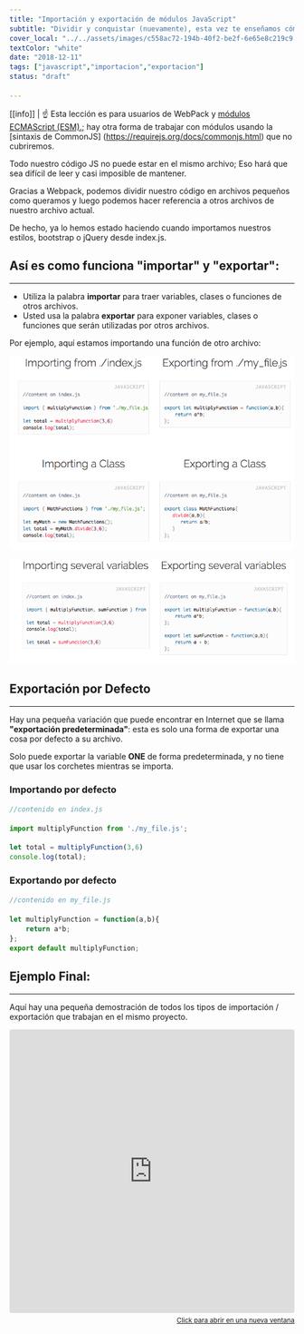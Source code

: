```yaml
---
title: "Importación y exportación de módulos JavaScript"
subtitle: "Dividir y conquistar (nuevamente), esta vez te enseñamos cómo dividir tu código en varios archivos para evitar conflictos de GIT y también para estar más organizado.  Al final de esta lección, podrás dominar la importación y exportación de JavaScript."
cover_local: "../../assets/images/c558ac72-194b-40f2-be2f-6e65e8c219c9.png"
textColor: "white"
date: "2018-12-11"
tags: ["javascript","importacion","exportacion"]
status: "draft"

---
```


[[info]]
| :point_up: Esta lección es para usuarios de WebPack y [módulos ECMAScript (ESM).;](https://nodejs.org/api/esm.html) hay otra forma de trabajar con módulos usando la [sintaxis de CommonJS] (https://requirejs.org/docs/commonjs.html) que no cubriremos.

Todo nuestro código JS no puede estar en el mismo archivo; Eso hará que sea difícil de leer y casi imposible de mantener.

Gracias a Webpack, podemos dividir nuestro código en archivos pequeños como queramos y luego podemos hacer referencia a otros archivos de nuestro archivo actual.

De hecho, ya lo hemos estado haciendo cuando importamos nuestros estilos, bootstrap o jQuery desde index.js.

## Así es como funciona "importar" y "exportar":
***

+ Utiliza la palabra **importar** para traer variables, clases o funciones de otros archivos.
+ Usted usa la palabra **exportar** para exponer variables, clases o funciones que serán utilizadas por otros archivos.

Por ejemplo, aquí estamos importando una función de otro archivo:


![javascript import](../../assets/images/f7b8c75d-e7d4-481e-8346-b95d54a235f6.png)

![javascript import](../../assets/images/2cdb146a-d6f7-4591-96fc-e50aef07aca5.png)


## Exportación por Defecto
***

Hay una pequeña variación que puede encontrar en Internet que se llama **"exportación predeterminada"**: esta es solo una forma de exportar una cosa por defecto a su archivo.

Solo puede exportar la variable **ONE** de forma predeterminada, y no tiene que usar los corchetes mientras se importa.


### Importando por defecto

```javascript
//contenido en index.js 

import multiplyFunction from './my_file.js';

let total = multiplyFunction(3,6)
console.log(total);
```

### Exportando por defecto

```javascript
//contenido en my_file.js 

let multiplyFunction = function(a,b){
    return a*b;
};
export default multiplyFunction;
```



## Ejemplo Final:
***

Aquí hay una pequeña demostración de todos los tipos de importación / exportación que trabajan en el mismo proyecto.

<iframe src="https://codesandbox.io/embed/218y1prppj?hidenavigation=1" style="width:100%; height:500px; border:0; border-radius: 4px; overflow:hidden;" sandbox="allow-modals allow-forms allow-popups allow-scripts allow-same-origin"></iframe>

<div align="right"><small><a href="https://codesandbox.io/embed/218y1prppj?hidenavigation=1">Click para abrir en una nueva ventana</a></small></div>



